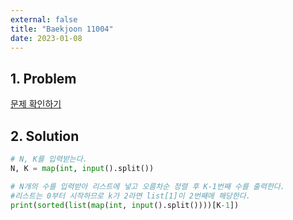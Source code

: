 ```yaml
---
external: false
title: "Baekjoon 11004"
date: 2023-01-08
---
```


## 1. Problem

[문제 확인하기](https://www.acmicpc.net/problem/11004)

## 2. Solution

```python
# N, K를 입력받는다.
N, K = map(int, input().split())

# N개의 수를 입력받아 리스트에 넣고 오름차순 정렬 후 K-1번째 수를 출력한다.
#리스트는 0부터 시작하므로 k가 2라면 list[1]이 2번째에 해당한다.
print(sorted(list(map(int, input().split())))[K-1])
```
